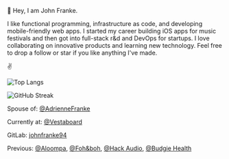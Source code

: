 👋 Hey, I am John Franke.

I like functional programming, infrastructure as code, and developing mobile-friendly web apps. I started my career building iOS apps for music festivals and then got into full-stack r&d and DevOps for startups. I love collaborating on innovative products and learning new technology. Feel free to drop a follow or star if you like anything I've made.

✌️

![Top Langs](https://github-readme-stats.vercel.app/api/top-langs/?username=jottenlips&hide=Jupyter%20Notebook,html,reason,svelte&layout=compact&langs_count=8&theme=dark&custom_title=Languages%20I%20Use)

![GitHub Streak](https://streak-stats.demolab.com/?user=jottenlips&theme=dark)

Spouse of: [@AdrienneFranke](https://github.com/adriennefranke)

Currently at: [@Vestaboard](https://github.com/Vestaboard) 

GitLab: [johnfranke94](https://gitlab.com/johnfranke94)

Previous: [@Aloompa](https://github.com/Aloompa), [@Foh&boh](https://github.com/FOH-BOH), [@Hack Audio](https://github.com/hackaudio), [@Budgie Health](https://github.com/budgie-health)
